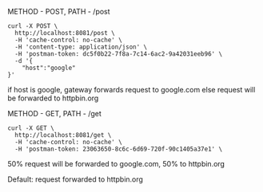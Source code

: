 METHOD - POST, PATH - /post
```
curl -X POST \
  http://localhost:8081/post \
  -H 'cache-control: no-cache' \
  -H 'content-type: application/json' \
  -H 'postman-token: dc5f0b22-7f8a-7c14-6ac2-9a42031eeb96' \
  -d '{
	"host":"google"
}'
```
if host is google, gateway forwards request to google.com else request will be forwarded to httpbin.org

METHOD - GET, PATH - /get
```
curl -X GET \
  http://localhost:8081/get \
  -H 'cache-control: no-cache' \
  -H 'postman-token: 23063650-8c6c-6d69-720f-90c1405a37e1' \
```
50% request will be forwarded to google.com, 50% to httpbin.org

Default:
request forwarded to httpbin.org